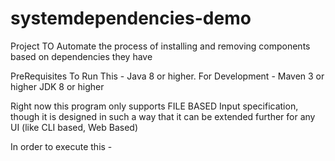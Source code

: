 # systemdependencies-demo
Project TO Automate the process of installing and removing components based on dependencies they have

PreRequisites 
	To Run This -
		Java 8 or higher.
	For Development -
		Maven 3 or higher
		JDK 8 or higher

Right now this program only supports FILE BASED Input specification, though it is designed in such a way that it can be extended further for any UI (like CLI based, Web Based)

In order to execute this  -
	 
